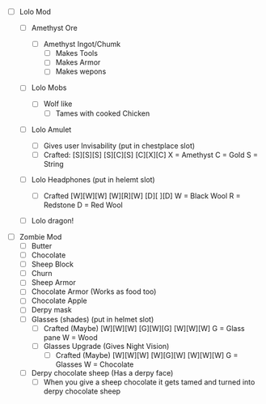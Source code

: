 - [ ] Lolo Mod
   - [ ] Amethyst Ore
      - [ ] Amethyst Ingot/Chumk
         - [ ] Makes Tools
         - [ ] Makes Armor
         - [ ] Makes wepons
   - [ ] Lolo Mobs
      - [ ] Wolf like
         - [ ] Tames with cooked Chicken
   - [ ] Lolo Amulet
      - [ ] Gives user Invisability (put in chestplace slot)
      - [ ] Crafted:
         [S][S][S]
         [S][C][S]
         [C][X][C]
                    X = Amethyst
                    C = Gold
                    S = String
   - [ ] Lolo Headphones (put in helemt slot)
      - [ ] Crafted
         [W][W][W]
         [W][R][W]
         [D][ ][D]
                    W = Black Wool
                    R = Redstone
                    D = Red Wool
   - [ ] Lolo dragon!


- [ ] Zombie Mod
   - [ ] Butter
   - [ ] Chocolate
   - [ ] Sheep Block
   - [ ] Churn
   - [ ] Sheep Armor
   - [ ] Chocolate Armor (Works as food too)
   - [ ] Chocolate Apple
   - [ ] Derpy mask
   - [ ] Glasses (shades) (put in helmet slot)
      - [ ] Crafted (Maybe)
         [W][W][W]
         [G][W][G]
         [W][W][W]
                  G = Glass pane
                  W = Wood
      - [ ] Glasses Upgrade (Gives Night Vision)
         - [ ] Crafted (Maybe)
            [W][W][W]
            [W][G][W]
            [W][W][W]
                     G = Glasses
                     W = Chocolate
   - [ ] Derpy chocolate sheep (Has a derpy face)
      - [ ] When you give a sheep chocolate it gets tamed and turned into derpy chocolate sheep
